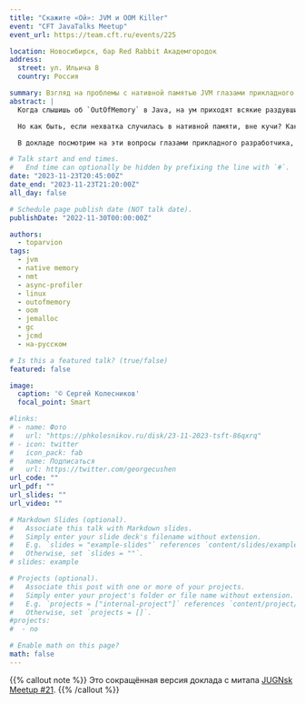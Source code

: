 ```yaml
---
title: "Скажите «Ой»: JVM и OOM Killer"
event: "CFT JavaTalks Meetup"
event_url: https://team.cft.ru/events/225

location: Новосибирск, бар Red Rabbit Академгородок
address:
  street: ул. Ильича 8
  country: Россия

summary: Взгляд на проблемы с нативной памятью JVM глазами прикладного разработчика (сокращённая версия)
abstract: |
  Когда слышишь об `OutOfMemory` в Java, на ум приходят всякие раздувшиеся коллекции, забытый `finally` или тонны бесполезных объектов, почему-то зависших в куче. Для устранения таких причин есть стектрейсы, хип-дампы и другие полезные штуки, но главное – возможность исправить что-то в своём коде.

  Но как быть, если нехватка случилась в нативной памяти, вне кучи? Как определить ее источник? На что можно повлиять, если напрямую с этим не работаешь? Почему вообще такое может произойти, и что делать, чтобы этого избежать?

  В докладе посмотрим на эти вопросы глазами прикладного разработчика, прощупаем JVM **Native Memory Tracking** (и его недостатки), заглянем в устройство oomKiller’а в Linux и познакомимся с инструментами, которые бы уж лучше никогда не пригождались…

# Talk start and end times.
#   End time can optionally be hidden by prefixing the line with `#`.
date: "2023-11-23T20:45:00Z"
date_end: "2023-11-23T21:20:00Z"
all_day: false

# Schedule page publish date (NOT talk date).
publishDate: "2022-11-30T00:00:00Z"

authors:
  - toparvion
tags:
  - jvm
  - native memory
  - nmt
  - async-profiler
  - linux
  - outofmemory
  - oom
  - jemalloc
  - gc
  - jcmd
  - на-русском

# Is this a featured talk? (true/false)
featured: false

image:
  caption: '© Сергей Колесников'
  focal_point: Smart

#links:
# - name: Фото
#   url: "https://phkolesnikov.ru/disk/23-11-2023-tsft-86qxrq"
# - icon: twitter
#   icon_pack: fab
#   name: Подписаться
#   url: https://twitter.com/georgecushen
url_code: ""
url_pdf: ""
url_slides: ""
url_video: ""

# Markdown Slides (optional).
#   Associate this talk with Markdown slides.
#   Simply enter your slide deck's filename without extension.
#   E.g. `slides = "example-slides"` references `content/slides/example-slides.md`.
#   Otherwise, set `slides = ""`.
# slides: example

# Projects (optional).
#   Associate this post with one or more of your projects.
#   Simply enter your project's folder or file name without extension.
#   E.g. `projects = ["internal-project"]` references `content/project/deep-learning/index.md`.
#   Otherwise, set `projects = []`.
#projects:
#  - no

# Enable math on this page?
math: false
---
```

{{% callout note %}}
Это сокращённая версия доклада с митапа [JUGNsk Meetup #21](/event/2023/jugnsk/).
{{% /callout %}}